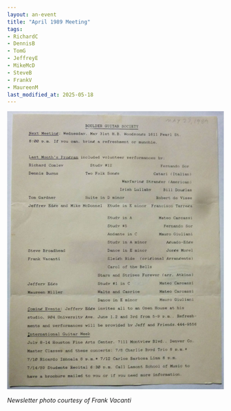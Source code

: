 ```yaml
---
layout: an-event
title: "April 1989 Meeting"
tags:
- RichardC
- DennisB
- TomG
- JeffreyE
- MikeMcD
- SteveB
- FrankV
- MaureenM
last_modified_at: 2025-05-18
---
```

![Apr1989](/pics/19890426-Meeting.jpg)

_Newsletter photo courtesy of Frank Vacanti_
